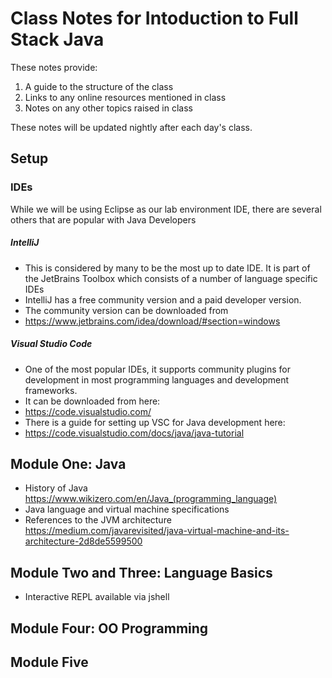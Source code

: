 # Class Notes for Intoduction to Full Stack Java

These notes provide:
1. A guide to the structure of the class
2. Links to any online resources mentioned in class
3. Notes on any other topics raised in class

These notes will be updated nightly after each day's class.

## Setup

### IDEs

While we will be using Eclipse as our lab environment IDE, there are several others that are popular with Java Developers

##### IntelliJ
- This is considered by many to be the most up to date IDE. It is part of the JetBrains Toolbox which consists of a number of language specific IDEs
- IntelliJ has a free community version and a paid developer version.
- The community version can be downloaded from
-   https://www.jetbrains.com/idea/download/#section=windows

##### Visual Studio Code
- One of the most popular IDEs, it supports community plugins for development in most programming languages and development frameworks.
- It can be downloaded from here:
-   https://code.visualstudio.com/
- There is a guide for setting up VSC for Java development here:
-  https://code.visualstudio.com/docs/java/java-tutorial

## Module One: Java

- History of Java  https://www.wikizero.com/en/Java_(programming_language)
- Java language and virtual machine specifications
- References to the JVM architecture https://medium.com/javarevisited/java-virtual-machine-and-its-architecture-2d8de5599500

## Module Two and Three: Language Basics
- Interactive REPL available via jshell

## Module Four: OO Programming

## Module Five
